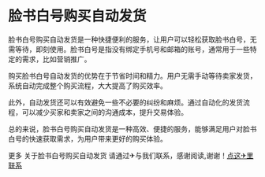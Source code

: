 # 脸书白号购买自动发货

脸书白号购买自动发货是一种快捷便利的服务，让用户可以轻松获取脸书白号，无需等待，即刻使用。脸书白号是指没有绑定手机号和邮箱的账号，通常用于一些特定的需求，比如营销推广。

购买脸书白号自动发货的优势在于节省时间和精力。用户无需手动等待卖家发货，系统自动完成整个购买流程，大大提高了购买效率。

此外，自动发货还可以有效避免一些不必要的纠纷和麻烦。通过自动化的发货流程，可以减少买家和卖家之间的沟通成本，提升交易体验。

总的来说，脸书白号购买自动发货是一种高效、便捷的服务，能够满足用户对脸书白号的快速获取需求，为用户带来更好的购买体验。

更多 关于脸书白号购买自动发货 请通过✈与我们联系，感谢阅读,谢谢！[点这✈里联系](https://c.k02.cc)